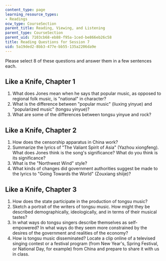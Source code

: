 ```yaml
---
content_type: page
learning_resource_types:
- Readings
ocw_type: CourseSection
parent_title: Reading, Viewing, and Listening
parent_type: CourseSection
parent_uid: 7103cb68-eb88-f95a-1ced-be866eb26c58
title: Reading Questions for Session 7
uid: 5a19ded2-8bb3-477e-bb55-135a2206da9e
---
```


Please select 8 of these questions and answer them in a few sentences each.

Like a Knife, Chapter 1
-----------------------

1.  What does Jones mean when he says that popular music, as opposed to regional folk music, is "national" in character?
2.  What is the difference between "popular music" (liuxing yinyue) and "popularized music" (tongsu yinyue)?
3.  What are some of the differences between tongsu yinyue and rock?

Like a Knife, Chapter 2
-----------------------

1.  How does the censorship apparatus in China work?
2.  Summarize the lyrics of "The Valiant Spirit of Asia" (Yazhou xiongfeng). What does Jones think is the song's significance? What do you think is its significance?
3.  What is the "Northwest Wind" style?
4.  What kinds of changes did government authorities suggest be made to the lyrics to "Going Towards the World" (Zouxiang shiije)?

Like a Knife, Chapter 3
-----------------------

1.  How does the state participate in the production of tongsu music?
2.  Sketch a portrait of the writers of tongsu music. How might they be described demographically, ideologically, and in terms of their musical tastes?
3.  In what ways do tongsu singers describe themselves as self-empowered? In what ways do they seem more constrained by the desires of the government and realities of the economy?
4.  How is tongsu music disseminated? Locate a clip online of a televised singing contest or a festival program (from New Year's, Spring Festival, or National Day, for example) from China and prepare to share it with us in class.